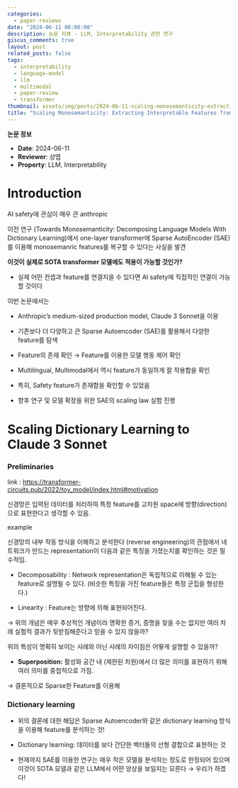 ```yaml
---
categories:
  - paper-reviews
date: "2024-06-11 00:00:00"
description: 논문 리뷰 - LLM, Interpretability 관련 연구
giscus_comments: true
layout: post
related_posts: false
tags:
  - interpretability
  - language-model
  - llm
  - multimodal
  - paper-review
  - transformer
thumbnail: assets/img/posts/2024-06-11-scaling-monosemanticity-extracting-interpretable-features-from-claude-3/thumbnail.jpg
title: "Scaling Monosemanticity: Extracting Interpretable Features from Claude 3 Sonnet"
---
```


**논문 정보**

- **Date**: 2024-06-11
- **Reviewer**: 상엽
- **Property**: LLM, Interpretability

# Introduction

AI safety에 관심이 매우 큰 anthropic

이전 연구 (Towards Monosemanticity: Decomposing Language Models With Dictionary Learning)에서 one-layer transformer에 Sparse AutoEncoder (SAE)를 이용해 monosemanric features를 복구할 수 있다는 사실을 발견

**이것이 실제로 SOTA transformer 모델에도 적용이 가능할 것인가?**

- 실제 어떤 컨셉과 feature를 연결지을 수 있다면 AI safety에 직접적인 연결이 가능할 것이다

이번 논문에서는

- Anthropic’s medium-sized production model, Claude 3 Sonnet을 이용

- 기존보다 더 다양하고 큰 Sparse Autoencoder (SAE)를 활용해서 다양한 feature를 탐색

- Feature의 존재 확인 → Feature를 이용한 모델 행동 제어 확인

- Multilingual, Multimodal에서 역시 feature가 동일하게 잘 작용함을 확인

- 특히, Safety feature가 존재함을 확인할 수 있었음

- 향후 연구 및 모델 확장을 위한 SAE의 scaling law 실험 진행

# **Scaling Dictionary Learning to Claude 3 Sonnet**

### Preliminaries

link : https://transformer-circuits.pub/2022/toy_model/index.html#motivation

신경망은 입력된 데이터를 처리하여 특정 feature를 고차원 space에 방향(direction)으로 표현한다고 생각할 수 있음.

example

신경망의 내부 작동 방식을 이해하고 분석한다 (reverse engineering)의 관점에서 네트워크가 만드는 representation이 다음과 같은 특징을 가졌는지를 확인하는 것은 필수적임.

- Decomposability : Network representation은 독립적으로 이해될 수 있는 feature로 설명될 수 있다. (비슷한 특징을 가진 feature들은 특정 군집을 형성한다.)

- Linearity : Feature는 방향에 의해 표현되어진다.

→ 위의 개념은 매우 추상적인 개념이라 명확한 증거, 증명을 찾을 수는 없지만 여러 차례 실험적 결과가 뒷받침해준다고 믿을 수 있지 않을까?

위의 특성이 명확히 보이는 사례와 아닌 사례의 차이점은 어떻게 설명할 수 있을까?

- **Superposition:** 활성화 공간 내 (제한된 차원)에서 더 많은 의미를 표현하기 위해 여러 의미를 중첩적으로 가짐.

→ 결론적으로 Sparse한 Feature를 이용해

### Dictionary learning

- 위의 결론에 대한 해답은 Sparse Autoencoder와 같은 dictionary learning 방식을 이용해 feature를 분석하는 것!

- Dictionary learning: 데이터를 보다 간단한 벡터들의 선형 결합으로 표현하는 것

- 현재까지 SAE를 이용한 연구는 매우 작은 모델을 분석하는 정도로 한정되어 있으며 이것이 SOTA 모델과 같은 LLM에서 어떤 양상을 보일지는 모른다 → 우리가 하겠다!
